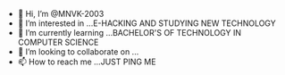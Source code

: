 - 👋 Hi, I’m @MNVK-2003
- 👀 I’m interested in ...E-HACKING AND STUDYING NEW TECHNOLOGY
- 🌱 I’m currently learning ...BACHELOR'S OF TECHNOLOGY IN COMPUTER SCIENCE
- 💞️ I’m looking to collaborate on ...
- 📫 How to reach me ...JUST PING ME 

<!---
MNVK-2003/MNVK-2003 is a ✨ special ✨ repository because its `README.md` (this file) appears on your GitHub profile.
You can click the Preview link to take a look at your changes.
--->
